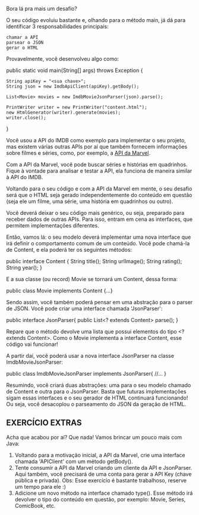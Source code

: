 Bora lá pra mais um desafio?

O seu código evoluiu bastante e, olhando para o método main, já dá para identificar 3 responsabilidades principais:

    chamar a API
    parsear o JSON
    gerar o HTML

Provavelmente, você desenvolveu algo como:

public static void main(String[] args) throws Exception {

    String apiKey = "<sua chave>";
    String json = new ImdbApiClient(apiKey).getBody();

    List<Movie> movies = new ImdbMovieJsonParser(json).parse();

    PrintWriter writer = new PrintWriter("content.html");
    new HtmlGenerator(writer).generate(movies);
    writer.close();
}

Você usou a API do IMDB como exemplo para implementar o seu projeto, mas existem várias outras APIs por aí que também fornecem informações sobre filmes e séries, como, por exemplo, a [API da Marvel](https://developer.marvel.com/).

Com a API da Marvel, você pode buscar séries e histórias em quadrinhos. Fique à vontade para analisar e testar a API, ela funciona de maneira similar à API do IMDB.

Voltando para o seu código e com a API da Marvel em mente, o seu desafio será que o HTML seja gerado independentemente do conteúdo em questão (seja ele um filme, uma série, uma história em quadrinhos ou outro).

Você deverá deixar o seu código mais genérico, ou seja, preparado para receber dados de outras APIs. Para isso, entram em cena as interfaces, que permitem implementações diferentes.

Então, vamos lá: o seu modelo deverá implementar uma nova interface que irá definir o comportamento comum de um conteúdo. Você pode chamá-la de Content, e ela poderá ter os seguintes métodos:

public interface Content {
    String title();
    String urlImage();
    String rating();
    String year();
}

E a sua classe (ou record) Movie se tornará um Content, dessa forma:

public class Movie implements Content {...}

Sendo assim, você também poderá pensar em uma abstração para o parser de JSON. Você pode criar uma interface chamada 'JsonParser':

public interface JsonParser{
    public List<? extends Content> parse();
}

Repare que o método devolve uma lista que possui elementos do tipo <? extends Content>. Como o Movie implementa a interface Content, esse código vai funcionar!

A partir daí, você poderá usar a nova interface JsonParser na classe ImdbMovieJsonParser:

public class ImdbMovieJsonParser implements JsonParser{
    //…
}

Resumindo, você criará duas abstrações: uma para o seu modelo chamado de Content e outra para o JsonParser. Basta que futuras implementações sigam essas interfaces e o seu gerador de HTML continuará funcionando! Ou seja, você desacoplou o parseamento do JSON da geração de HTML.

## EXERCÍCIO EXTRAS

Acha que acabou por aí? Que nada! Vamos brincar um pouco mais com Java:

1. Voltando para a motivação inicial, a API da Marvel, crie uma interface chamada 'APIClient' com um método getBody().
1. Tente consumir a API da Marvel criando um cliente da API e JsonParser. Aqui também, você precisará de uma conta para gerar a API Key (chave pública e privada). Obs: Esse exercício é bastante trabalhoso, reserve um tempo para ele :)
1. Adicione um novo método na interface chamado type(). Esse método irá devolver o tipo do conteúdo em questão, por exemplo: Movie, Series, ComicBook, etc.
